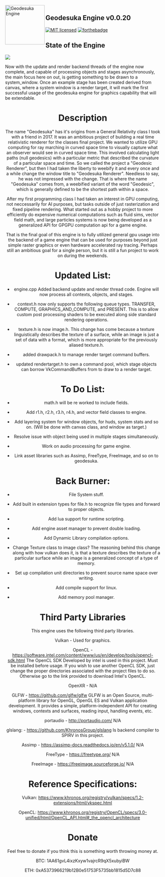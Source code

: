 <img src="https://github.com/ShaderKitty/Geodesuka/blob/d20220521-v0.0.20/res/github/gsdgiusdu2_2k.png" align="left" height="128" width="128" alt="Geodesuka Engine">

## Geodesuka Engine v0.0.20

[![MIT licensed](https://img.shields.io/badge/license-MIT-blue.svg)](LICENSE.md)
[![forthebadge](https://forthebadge.com/images/badges/works-on-my-machine.svg)](https://forthebadge.com)

## State of the Engine

![](https://github.com/ShaderKitty/Geodesuka/blob/master/res/github/glcringe.jpg)

Now with the update and render backend threads of the engine now complete, and capable of processing objects and stages
asynchronously, the main focus here on out, is getting something to be drawn to a system_window. Once an example stage
has been created derived from canvas, where a system window is a render target, it will mark the first successful usage 
of the geodesuka engine for graphics capability that will be extendable.

<div align="center">

# Description

The name "Geodesuka" has it's origins from a General Relativity class I took with a friend in 2017. It was
an ambitious project of building a real time relativistic renderer for the classes final project. We wanted
to utilize GPU computing for ray marching in curved space time to visually capture what an observer would
see in curved space time. This involved calculating light paths (null geodesics) with a particular metric
that described the curvature of a particular space and time. So we called the project a "Geodesic Renderer",
but then I had taken the liberty to weebify it and every once and a while change the window title to 
"Geodesuka Renderer". Needless to say, he was not impressed with the change. That is where the name "Geodesuka"
comes from, a weebified variant of the word "Geodesic", which is generally defined to be the shortest path within
a space.

After my first programming class I had taken an interest in GPU computing, not neccessarily for AI purposes, but
tasks outside of just rasterization and fixed pipeline rendering. What started out as a hobby project to more 
efficiently do expensive numerical computations such as fluid sims, vector field math, and large particles systems
is now being developed as a generalized API for GPGPU computation api for a game engine.

That is the final goal of this engine is to fully utilized general gpu usage into the backend of a game engine 
that can be used for purposes beyond just simple raster graphics or even hardware accelerated ray tracing. Perhaps
still an ambitious goal for a single person, but it is still a fun project to work on during the weekends.

# Updated List:

- engine.cpp Added backend update and render thread code. Engine will now process all contexts, objects, and stages.

- context.h now only supports the following queue types. TRANSFER, COMPUTE, GRAPHICS_AND_COMPUTE, and PRESENT. This
is to allow custom post processing shaders to be executed along side standard rendering operations.

- texture.h is now image.h. This change has come because a texture linguistically describes the texture of a surface,
while an image is just a set of data with a format, which is more appropriate for the previously aliased texture.h.

- added drawpack.h to manage render target command buffers. 

- updated rendertarget.h to own a command pool, which stage objects can borrow VkCommandBuffers from to draw to a
render target.

# To Do List:

- math.h will be re worked to include fields.

- Add r1.h, r2.h, r3.h, r4.h, and vector field classes to engine.

- Add layering system for window objects, for huds, system stats and so
on. (Will be done with canvas class, and window as target.)

- Resolve issue with object being used in multiple stages simultaneously.

- Work on audio processing for game engine.

- Link asset libraries such as Assimp, FreeType, FreeImage, and so on to
geodesuka.

# Back Burner:

- File System stuff.

- Add built in extension types for file.h to recognize file types
and forward to proper objects.

- Add lua support for runtime scripting.

- Add engine asset manager to prevent double loading.

- Add Dynamic Library compilation options.

- Change Texture class to image class? The reasoning behind this change
along with how vulkan does it, is that a texture describes the texture
of a particular surface while an image is a generalized concept of a type
of memory.

- Set up compilation unit directories to prevent source name space over writing.

- Add compile support for linux.

- Add memory pool manager. 

# Third Party Libraries

This engine uses the following third party libraries.

Vulkan - Used for graphics.

OpenCL - https://software.intel.com/content/www/us/en/develop/tools/opencl-sdk.html
    The OpenCL SDK Developed by intel is used in this project. Must be installed before usage.
    If you wish to use another OpenCL SDK, just change the proper directories associated with
    the project files to do so. Otherwise go to the link provided to download Intel's OpenCL.

OpenXR - 
    N/A

GLFW - https://github.com/glfw/glfw
    GLFW is an Open Source, multi-platform library for OpenGL, OpenGL ES and Vulkan application development.
    It provides a simple, platform-independent API for creating windows, contexts and surfaces, reading input, 
    handling events, etc.

portaudio - http://portaudio.com/
    N/A

glslang: - https://github.com/KhronosGroup/glslang
    Is backend compiler to SPIRV in this project.



Assimp - https://assimp-docs.readthedocs.io/en/v5.1.0/
    N/A

FreeType - https://freetype.org/
    N/A

FreeImage - https://freeimage.sourceforge.io/
    N/A

# Reference Specifications:

Vulkan:
https://www.khronos.org/registry/vulkan/specs/1.2-extensions/html/vkspec.html

OpenCL:
https://www.khronos.org/registry/OpenCL/specs/3.0-unified/html/OpenCL_API.html#_the_opencl_architecture

# Donate

Feel free to donate if you think this is something worth throwing money at.

BTC: 1AA61gvL4ixzKxyw1vajrcR9qX5xubyiBW

ETH: 0xA5373966219b12B0e51753F5735bb1815d5D7c88
